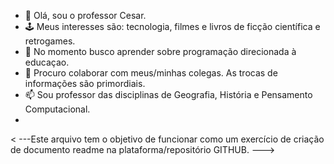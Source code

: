 - 👋 Olá, sou o professor Cesar.  
- :joystick: Meus interesses são: tecnologia, filmes e livros de ficção científica e retrogames.
- 🌱 No momento busco aprender sobre programação direcionada à educaçao. 
- 💞️ Procuro colaborar com meus/minhas colegas. As trocas de informações são primordiais.
- 📫 Sou professor das disciplinas de Geografia, História e Pensamento Computacional.
- 

<!---
As dificuldades para o ensino-aprendizagemesarPC/profcesarPC is a ✨ special ✨ repository because its `README.md` (this file) appears on your GitHub profile.
You can click the Preview link to take a look at your changes.
--->
< ---Este arquivo tem o objetivo de funcionar como um exercício de criação de documento readme na plataforma/repositório GITHUB. --->


